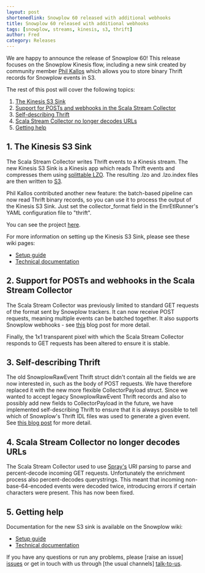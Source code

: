 ```yaml
---
layout: post
shortenedlink: Snowplow 60 released with additional webhooks
title: Snowplow 60 released with additional webhooks
tags: [snowplow, streams, kinesis, s3, thrift]
author: Fred
category: Releases
---
```


We are happy to announce the release of Snowplow 60! This release focuses on the Snowplow Kinesis flow, including a new sink created by community member [Phil Kallos][pkallos] which allows you to store binary Thrift records for Snowplow events in S3.

The rest of this post will cover the following topics:

1. [The Kinesis S3 Sink](/blog/2015/xx/xx/snowplow-60-released/#s3-sink)
2. [Support for POSTs and webhooks in the Scala Stream Collector](/blog/2015/xx/xx/snowplow-60-released/#pagerduty)
3. [Self-describing Thrift](/blog/2015/xx/xx/snowplow-60-released/#pingdom)
4. [Scala Stream Collector no longer decodes URLs](/blog/2015/xx/xx/snowplow-60-released/#url-decoding)
5. [Getting help](/blog/2015/xx/xx/snowplow-60-released/#help)


<!--more-->

<h2><a name="s3-sink">1. The Kinesis S3 Sink</a></h2>

The Scala Stream Collector writes Thrift events to a Kinesis stream. The new Kinesis S3 Sink is a Kinesis app which reads Thrift events and compresses them using [splittable LZO][splittable-lzo]. The resulting .lzo and .lzo.index files are then written to [S3][s3].

Phil Kallos contributed another new feature: the batch-based pipeline can now read Thrift binary records, so you can use it to process the output of the Kinesis S3 Sink. Just set the collector_format field in the EmrEtlRunner's YAML configuration file to "thrift".

You can see the project [here][s3-sink].

For more information on setting up the Kinesis S3 Sink, please see these wiki pages:

* [Setup guide][s3-sink-setup]
* [Technical documentation][s3-sink-techdocs]

<h2><a name="self-describing-thrift">2. Support for POSTs and webhooks in the Scala Stream Collector</a></h2>

The Scala Stream Collector was previously limited to standard GET requests of the format sent by Snowplow trackers. It can now receive POST requests, meaning multiple events can be batched together. It also supports Snowplow webhooks - see [this][introducing-webhooks] blog post for more detail.

Finally, the 1x1 transparent pixel with which the Scala Stream Collector responds to GET requests has been altered to ensure it is stable.

<h2><a name="self-describing-thrift">3. Self-describing Thrift</a></h2>

The old SnowplowRawEvent Thrift struct didn't contain all the fields we are now interested in, such as the body of POST requests. We have therefore replaced it with the new more flexible CollectorPayload struct. Since we wanted to accept legacy SnowplowRawEvent Thrift records and also to possibly add new fields to CollectorPayload in the future, we have implemented self-describing Thrift to ensure that it is always possible to tell which of Snowplow's Thrift IDL files was used to generate a given event. See [this blog post][introducing-self-describing-thrift] for more detail.

<h2><a name="url-decoding">4. Scala Stream Collector no longer decodes URLs</a></h2>

The Scala Stream Collector used to use [Spray's][spray] URI parsing to parse and percent-decode incoming GET requests. Unfortunately the enrichment process also percent-decodes querystrings. This meant that incoming non-base-64-encoded events were decoded twice, introducing errors if certain characters were present. This has now been fixed.

<h2><a name="help">5. Getting help</a></h2>

Documentation for the new S3 sink is available on the Snowplow wiki:

* [Setup guide][s3-sink-setup]
* [Technical documentation][s3-sink-techdocs]

If you have any questions or run any problems, please [raise an issue] [issues] or get in touch with us through [the usual channels] [talk-to-us].

[pkallos]: https://github.com/pkallos
[s3-sink]: https://github.com/snowplow/snowplow/tree/master/4-storage/kinesis-elasticsearch-sink
[s3-sink-setup]: https://github.com/snowplow/snowplow/wiki/kinesis-s3-sink-setup
[s3-sink-techdocs]: https://github.com/snowplow/snowplow/wiki/kinesis-s3-sink
[introducing-self-describing-thrift]: http://snowplowanalytics.com/blog/2014/12/16/introducing-self-describing-thrift/
[introducing-webhooks]: http://snowplowanalytics.com/blog/2014/11/10/snowplow-0.9.11-released-with-webhook-support/
[spray]: http://spray.io/
[splittable-lzo]: http://blog.cloudera.com/blog/2009/11/hadoop-at-twitter-part-1-splittable-lzo-compression/
[semantic-versioning]: http://semver.org/
[s3]: http://aws.amazon.com/s3/


[issues]: https://github.com/snowplow/snowplow/issues
[talk-to-us]: https://github.com/snowplow/snowplow/wiki/Talk-to-us
